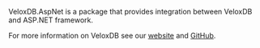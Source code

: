 VeloxDB.AspNet is a package that provides integration between VeloxDB and ASP.NET framework.

For more information on VeloxDB see our [website](https://www.vlxdb.com) and [GitHub](https://github.com/VeloxDB/VeloxDB).